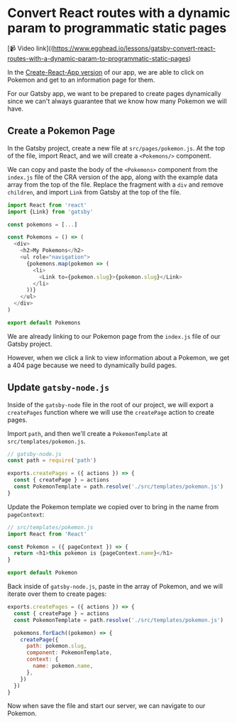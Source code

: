 # Convert React routes with a dynamic param to programmatic static pages

[📹 Video link]((https://www.egghead.io/lessons/gatsby-convert-react-routes-with-a-dynamic-param-to-programmatic-static-pages)

In the [Create-React-App version](https://codesandbox.io/s/optimistic-jepsen-1zqmb?from-embed=&file=/src/index.js) of our app, we are able to click on Pokemon and get to an information page for them.

For our Gatsby app, we want to be prepared to create pages dynamically since we can't always guarantee that we know how many Pokemon we will have.

## Create a Pokemon Page

In the Gatsby project, create a new file at `src/pages/pokemon.js`.
At the top of the file, import React, and we will create a `<Pokemons/>` component.

We can copy and paste the body of the `<Pokemons>` component from the `index.js` file of the CRA version of the app, along with the example data array from the top of the file. Replace the fragment with a `div` and remove `children`, and import `Link` from Gatsby at the top of the file.

```js
import React from 'react'
import {Link} from 'gatsby'

const pokemons = [...]

const Pokemons = () => (
  <div>
    <h2>My Pokemons</h2>
    <ul role="navigation">
      {pokemons.map(pokemon => (
        <li>
          <Link to={pokemon.slug}>{pokemon.slug}</Link>
        </li>
      ))}
    </ul>
  </div>
)

export default Pokemons
```

We are already linking to our Pokemon page from the `index.js` file of our Gatsby project.

However, when we click a link to view information about a Pokemon, we get a 404 page because we need to dynamically build pages.

## Update `gatsby-node.js`

Inside of the `gatsby-node` file in the root of our project, we will export a `createPages` function where we will use the `createPage` action to create pages.

Import `path`, and then we'll create a `PokemonTemplate` at `src/templates/pokemon.js`.

```js
// gatsby-node.js
const path = require('path')

exports.createPages = ({ actions }) => {
  const { createPage } = actions
  const PokemonTemplate = path.resolve('./src/templates/pokemon.js')
}
```

Update the Pokemon template we copied over to bring in the name from `pageContext`:

```js
// src/templates/pokemon.js
import React from 'React'

const Pokemon = ({ pageContext }) => {
  return <h1>this pokemon is {pageContext.name}</h1>
}

export default Pokemon
```

Back inside of `gatsby-node.js`, paste in the array of Pokemon, and we will iterate over them to create pages:

```js
exports.createPages = ({ actions }) => {
  const { createPage } = actions
  const PokemonTemplate = path.resolve('./src/templates/pokemon.js')

  pokemons.forEach((pokemon) => {
    createPage({
      path: pokemon.slug,
      component: PokemonTemplate,
      context: {
        name: pokemon.name,
      },
    })
  })
}
```

Now when save the file and start our server, we can navigate to our Pokemon.
